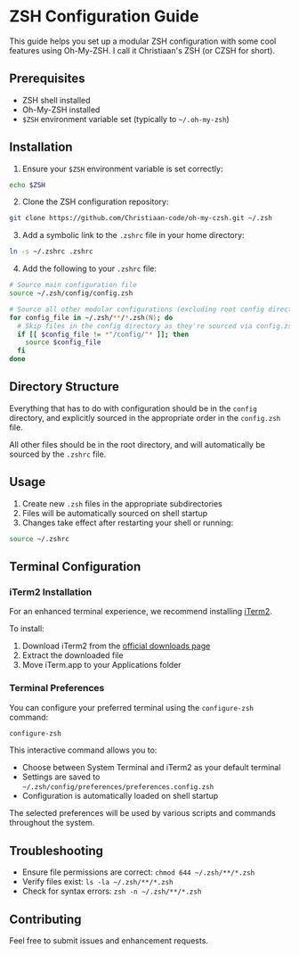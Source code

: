# ZSH Configuration Guide

This guide helps you set up a modular ZSH configuration with some cool features using Oh-My-ZSH. I call it Christiaan's ZSH (or CZSH for short).

## Prerequisites

- ZSH shell installed
- Oh-My-ZSH installed
- `$ZSH` environment variable set (typically to `~/.oh-my-zsh`)

## Installation

1. Ensure your `$ZSH` environment variable is set correctly:
```zsh
echo $ZSH
```

2. Clone the ZSH configuration repository:
```zsh
git clone https://github.com/Christiaan-code/oh-my-czsh.git ~/.zsh
```

3. Add a symbolic link to the `.zshrc` file in your home directory:
```zsh
ln -s ~/.zshrc .zshrc
```

4. Add the following to your `.zshrc` file:
```zsh
# Source main configuration file
source ~/.zsh/config/config.zsh

# Source all other modular configurations (excluding root config directory)
for config_file in ~/.zsh/**/*.zsh(N); do
  # Skip files in the config directory as they're sourced via config.zsh
  if [[ $config_file != *"/config/"* ]]; then
    source $config_file
  fi
done
```

## Directory Structure

Everything that has to do with configuration should be in the `config` directory,
and explicitly sourced in the appropriate order in the `config.zsh` file.

All other files should be in the root directory, and will automatically be sourced by the `.zshrc` file.

## Usage

1. Create new `.zsh` files in the appropriate subdirectories
2. Files will be automatically sourced on shell startup
3. Changes take effect after restarting your shell or running:
```zsh
source ~/.zshrc
```

## Terminal Configuration

### iTerm2 Installation

For an enhanced terminal experience, we recommend installing [iTerm2](https://iterm2.com/downloads.html).

To install:
1. Download iTerm2 from the [official downloads page](https://iterm2.com/downloads.html)
2. Extract the downloaded file
3. Move iTerm.app to your Applications folder

### Terminal Preferences

You can configure your preferred terminal using the `configure-zsh` command:

```bash
configure-zsh
```

This interactive command allows you to:
- Choose between System Terminal and iTerm2 as your default terminal
- Settings are saved to `~/.zsh/config/preferences/preferences.config.zsh`
- Configuration is automatically loaded on shell startup

The selected preferences will be used by various scripts and commands throughout the system.

## Troubleshooting

- Ensure file permissions are correct: `chmod 644 ~/.zsh/**/*.zsh`
- Verify files exist: `ls -la ~/.zsh/**/*.zsh`
- Check for syntax errors: `zsh -n ~/.zsh/**/*.zsh`

## Contributing

Feel free to submit issues and enhancement requests.

